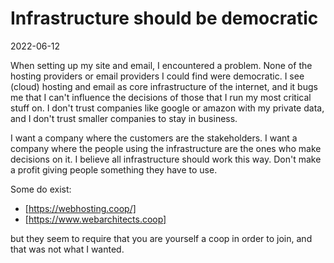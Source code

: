 # Infrastructure should be democratic

2022-06-12

When setting up my site and email, I encountered a problem. None of the hosting
providers or email providers I could find were democratic. I see (cloud) hosting
and email as core infrastructure of the internet, and it bugs me that I can't
influence the decisions of those that I run my most critical stuff on. I don't
trust companies like google or amazon with my private data, and I don't trust
smaller companies to stay in business.

I want a company where the customers are the stakeholders. I want a company
where the people using the infrastructure are the ones who make decisions on it.
I believe all infrastructure should work this way. Don't make a profit giving
people something they have to use.

Some do exist:

- [https://webhosting.coop/]
- [https://www.webarchitects.coop]

but they seem to require that you are yourself a coop in order to join, and that
was not what I wanted.

